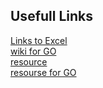 ## Usefull Links

[Links to Excel](https://github.com/aswjh/excel)   
[wiki for GO](https://github.com/golang/go/wiki)    
[resource](https://github.com/search?q=Go&type=Repositories&ref=advsearch&l=Go)   
[resourse for GO](http://go-lang.cat-v.org/)     


